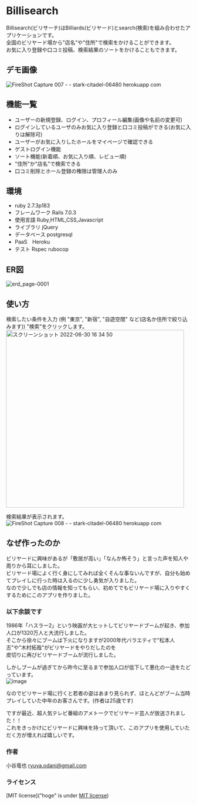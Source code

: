 # Billisearch

Billisearch(ビリサーチ)はBilliards(ビリヤード)とsearch(検索)を組み合わせたアプリケーションです。  
全国のビリヤード場から"店名"や"住所"で検索をかけることができます。  
お気に入り登録や口コミ投稿、検索結果のソートをかけることもできます。

## デモ画像

![FireShot Capture 007 -  - stark-citadel-06480 herokuapp com](https://user-images.githubusercontent.com/101167727/176616282-31f40b60-bf46-4b2c-8abc-617d854a303d.png)


## 機能一覧

* ユーザーの新規登録、ログイン、プロフィール編集(画像や名前の変更可)
* ログインしているユーザのみお気に入り登録と口コミ投稿ができる(お気に入りは解除可)
* ユーザーがお気に入りしたホールをマイページで確認できる
* ゲストログイン機能
* ソート機能(新着順、お気に入り順、レビュー順)
* "住所"か"店名"で検索できる
* 口コミ削除とホール登録の権限は管理人のみ

## 環境
* ruby 2.7.3p183
* フレームワーク Rails 7.0.3
* 使用言語 Ruby,HTML,CSS,Javascript
* ライブラリ jQuery
* データベース postgresql
* PaaS　Heroku
* テスト Rspec rubocop

## ER図
![erd_page-0001](https://user-images.githubusercontent.com/101167727/176635974-ed7f528b-cf1b-42af-b0d7-89d126fa90e4.jpg)

## 使い方

検索したい条件を入力 (例 "東京", "新宿", "自遊空間" など(店名か住所で絞り込みます))
"検索"をクリックします。
<img width="485" alt="スクリーンショット 2022-06-30 16 34 50" src="https://user-images.githubusercontent.com/101167727/176619984-137f35ae-1246-4c53-8370-df80e6340420.png">

検索結果が表示されます。
![FireShot Capture 008 -  - stark-citadel-06480 herokuapp com](https://user-images.githubusercontent.com/101167727/176621767-79ea6cc3-ed85-4b12-b2c2-88c0b39d2673.png)

## なぜ作ったのか
ビリヤードに興味があるが「敷居が高い」「なんか怖そう」と言った声を知人や周りから耳にしました。  
ビリヤード場によく行く身にしてみれば全くそんな事ないんですが、自分も始めてプレイしに行った時は入るのに少し勇気が入りました。  
なので少しでも店の情報を知ってもらい、初めてでもビリヤード場に入りやすくするためにこのアプリを作りました。  

### 以下余談です
1986年「ハスラー2」という映画が大ヒットしてビリヤードブームが起き、参加人口が1320万人と大流行しました。  
そこから徐々にブームは下火になりますが2000年代バラエティで"松本人志"や"木村拓哉"がビリヤードをやりだしたのを  
皮切りに再びビリヤードブームが流行しました。  

しかしブームが過ぎてから昨今に至るまで参加人口が低下して悪化の一途をたどっています。  
![image](https://user-images.githubusercontent.com/101167727/176628317-84020c72-181a-4872-b86d-3c95f012d127.jpg)

なのでビリヤード場に行くと若者の姿はあまり見られず、ほとんどがブーム当時プレイしていた中年のお客さんです。(作者は25歳です)  

ですが最近、超人気テレビ番組のアメトークでビリヤード芸人が放送されました！！  
これをきっかけにビリヤードに興味を持って頂いて、このアプリを使用していただく方が増えれば嬉しいです。  

 ### 作者
 小谷竜也
 ryuya.odani@gmail.com

### ライセンス
[MIT license]("hoge" is under [MIT license](https://en.wikipedia.org/wiki/MIT_License))

